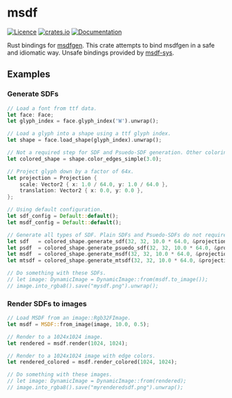# msdf

[![Licence](https://img.shields.io/github/license/Penple/msdf-rs?color=%23537aed)](https://github.com/Penple/msdf-rs/blob/main/LICENSE)
[![crates.io](https://img.shields.io/crates/v/msdf)](https://crates.io/crates/msdf)
[![Documentation](https://img.shields.io/docsrs/msdf)](https://docs.rs/msdf/latest/msdf/)

Rust bindings for [msdfgen](https://github.com/Chlumsky/msdfgen).
This crate attempts to bind msdfgen in a safe and idiomatic way.
Unsafe bindings provided by [msdf-sys](https://crates.io/crates/msdf-sys).

## Examples

### Generate SDFs

```rust
// Load a font from ttf data.
let face: Face;
let glyph_index = face.glyph_index('W').unwrap();

// Load a glyph into a shape using a ttf glyph index.
let shape = face.load_shape(glyph_index).unwrap();

// Not a required step for SDF and Psuedo-SDF generation. Other coloring options exist.
let colored_shape = shape.color_edges_simple(3.0);

// Project glyph down by a factor of 64x.
let projection = Projection {
    scale: Vector2 { x: 1.0 / 64.0, y: 1.0 / 64.0 },
    translation: Vector2 { x: 0.0, y: 0.0 },
};

// Using default configuration.
let sdf_config = Default::default();
let msdf_config = Default::default();

// Generate all types of SDF. Plain SDFs and Psuedo-SDFs do not require edge coloring.
let sdf   = colored_shape.generate_sdf(32, 32, 10.0 * 64.0, &projection, &sdf_config);
let psdf  = colored_shape.generate_psuedo_sdf(32, 32, 10.0 * 64.0, &projection, &sdf_config);
let msdf  = colored_shape.generate_msdf(32, 32, 10.0 * 64.0, &projection, &msdf_config);
let mtsdf = colored_shape.generate_mtsdf(32, 32, 10.0 * 64.0, &projection, &msdf_config);

// Do something with these SDFs.
// let image: DynamicImage = DynamicImage::from(msdf.to_image());
// image.into_rgba8().save("mysdf.png").unwrap();
```

### Render SDFs to images

```rust
// Load MSDF from an image::Rgb32FImage.
let msdf = MSDF::from_image(image, 10.0, 0.5);

// Render to a 1024x1024 image.
let rendered = msdf.render(1024, 1024);

// Render to a 1024x1024 image with edge colors.
let rendered_colored = msdf.render_colored(1024, 1024);

// Do something with these images.
// let image: DynamicImage = DynamicImage::from(rendered);
// image.into_rgba8().save("myrenderedsdf.png").unwrap();
```
